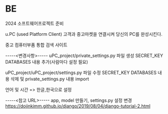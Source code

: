 # BE
2024 소프트웨어프로젝트 준비

u.PC (used Platform Client)
고객과 중고마켓을 연결시켜 당신의 PC를 완성시킨다.

중고 컴퓨터부품 통합 검색 사이트


-----<변경사항>-----
uPC_project/private_settings.py 파일 생성
SECRET_KEY
DATABASES
내용 추가(사람마다 설정 필요)


uPC_project/uPC_project/settings.py 파일 수정
SECRET_KEY
DATABASES
내용 삭제 및 private_settings.py 내용 import

언어 및 시간 => 한글,한국으로 설정

-----<참고 URL>-----
app, model 만들기, settings.py 설정 변경
https://dojinkimm.github.io/django/2019/08/04/django-tutorial-2.html
